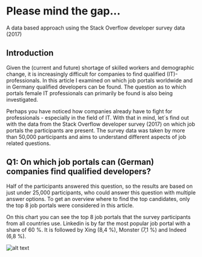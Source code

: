# Please mind the gap...
A data based approach using the Stack Overflow developer survey data (2017)

## Introduction
Given the (current and future) shortage of skilled workers and demographic change, it is increasingly difficult for companies to find qualified (IT)-professionals. In this article I examined on which job portals worldwide and in Germany qualified developers can be found. The question as to which portals female IT professionals can primarily be found is also being investigated.

Perhaps you have noticed how companies already have to fight for professionals - especially in the field of IT. With that in mind, let´s find out with the data from the Stack Overflow developer survey (2017) on which job portals the participants are present. The survey data was taken by more than 50,000 participants and aims to understand different aspects of job related questions.

## Q1: On which job portals can (German) companies find qualified developers?

Half of the participants answered this question, so the results are based on just under 25,000 participants, who could answer this question with multiple answer options. To get an overview where to find the top candidates, only the top 8 job portals were considered in this article.

On this chart you can see the top 8 job portals that the survey participants  from all countries use. Linkedin is by far the most popular job portal with a share of 60 %. It is followed by Xing (8,4 %), Monster (7,1 %) and Indeed (6,8 %).

![alt text](https://raw.githubusercontent.com/username/projectname/branch/path/to/img.png)
